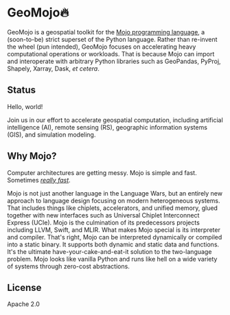 # GeoMojo🔥

GeoMojo is a geospatial toolkit for the [Mojo programming language](https://www.modular.com/max/mojo), a (soon-to-be) strict superset of the Python language. Rather than re-invent the wheel (pun intended), GeoMojo focuses on accelerating heavy computational operations or workloads. That is because Mojo can import and interoperate with arbitrary Python libraries such as GeoPandas, PyProj, Shapely, Xarray, Dask, _et cetera_.

## Status

Hello, world!

Join us in our effort to accelerate geospatial computation, including artificial intelligence (AI), remote sensing (RS), geographic information systems (GIS), and simulation modeling.

## Why Mojo?

Computer architectures are getting messy. Mojo is simple and fast. Sometimes [_really fast_](https://www.modular.com/blog/mojo-a-journey-to-68-000x-speedup-over-python-part-3).

Mojo is not just another language in the Language Wars, but an entirely new approach to language design focusing on modern heterogeneous systems. That includes things like chiplets, accelerators, and unified memory, glued together with new interfaces such as Universal Chiplet Interconnect Express (UCIe). Mojo is the culmination of its predecessors projects including LLVM, Swift, and MLIR. What makes Mojo special is its interpreter and compiler. That's right, Mojo can be interpreted dynamically or compiled into a static binary. It supports both dynamic and static data and functions. It's the ultimate have-your-cake-and-eat-it solution to the two-language problem. Mojo looks like vanilla Python and runs like hell on a wide variety of systems through zero-cost abstractions.

## License

Apache 2.0
